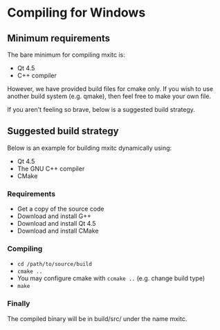 # Compiling for Windows

## Minimum requirements

The bare minimum for compiling mxitc is:

  * Qt 4.5
  * C++ compiler

However, we have provided build files for cmake only. If you wish to use another
build system (e.g. qmake), then feel free to make your own file.

If you aren't feeling so brave, below is a suggested build strategy.

## Suggested build strategy

Below is an example for building mxitc dynamically using:

  * Qt 4.5
  * The GNU C++ compiler
  * CMake

### Requirements

  * Get a copy of the source code
  * Download and install G++
  * Download and install Qt 4.5
  * Download and install CMake

### Compiling

  * `cd /path/to/source/build`
  * `cmake ..`
  * You may configure cmake with `ccmake ..` (e.g. change build type)
  * `make`

### Finally

The compiled binary will be in build/src/ under the name mxitc.
